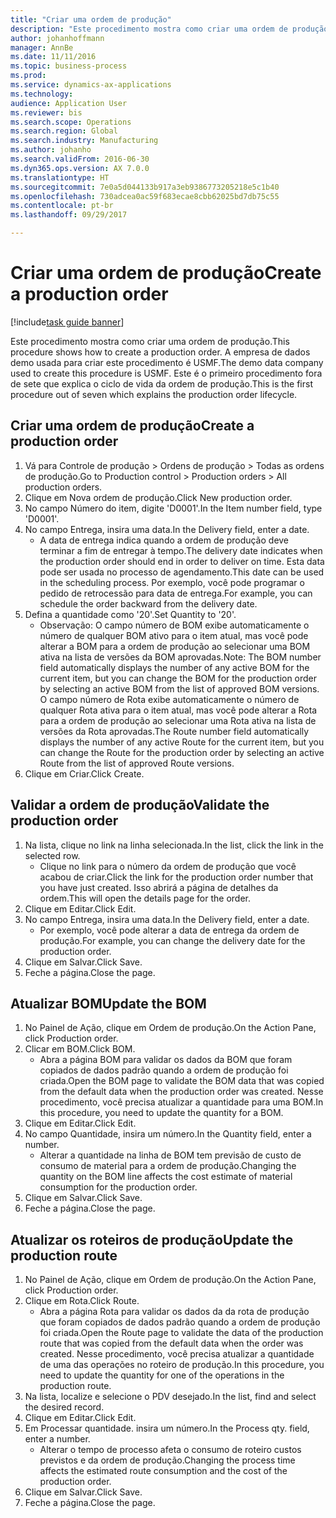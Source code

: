 ```yaml
--- 
title: "Criar uma ordem de produção"
description: "Este procedimento mostra como criar uma ordem de produção."
author: johanhoffmann
manager: AnnBe
ms.date: 11/11/2016
ms.topic: business-process
ms.prod: 
ms.service: dynamics-ax-applications
ms.technology: 
audience: Application User
ms.reviewer: bis
ms.search.scope: Operations
ms.search.region: Global
ms.search.industry: Manufacturing
ms.author: johanho
ms.search.validFrom: 2016-06-30
ms.dyn365.ops.version: AX 7.0.0
ms.translationtype: HT
ms.sourcegitcommit: 7e0a5d044133b917a3eb9386773205218e5c1b40
ms.openlocfilehash: 730adcea0ac59f683ecae8cbb62025bd7db75c55
ms.contentlocale: pt-br
ms.lasthandoff: 09/29/2017

---
```

# <a name="create-a-production-order"></a><span data-ttu-id="d2a1c-103">Criar uma ordem de produção</span><span class="sxs-lookup"><span data-stu-id="d2a1c-103">Create a production order</span></span>

[!include[task guide banner](../../includes/task-guide-banner.md)]

<span data-ttu-id="d2a1c-104">Este procedimento mostra como criar uma ordem de produção.</span><span class="sxs-lookup"><span data-stu-id="d2a1c-104">This procedure shows how to create a production order.</span></span> <span data-ttu-id="d2a1c-105">A empresa de dados demo usada para criar este procedimento é USMF.</span><span class="sxs-lookup"><span data-stu-id="d2a1c-105">The demo data company used to create this procedure is USMF.</span></span> <span data-ttu-id="d2a1c-106">Este é o primeiro procedimento fora de sete que explica o ciclo de vida da ordem de produção.</span><span class="sxs-lookup"><span data-stu-id="d2a1c-106">This is the first procedure out of seven which explains the production order lifecycle.</span></span>


## <a name="create-a-production-order"></a><span data-ttu-id="d2a1c-107">Criar uma ordem de produção</span><span class="sxs-lookup"><span data-stu-id="d2a1c-107">Create a production order</span></span>
1. <span data-ttu-id="d2a1c-108">Vá para Controle de produção > Ordens de produção > Todas as ordens de produção.</span><span class="sxs-lookup"><span data-stu-id="d2a1c-108">Go to Production control > Production orders > All production orders.</span></span>
2. <span data-ttu-id="d2a1c-109">Clique em Nova ordem de produção.</span><span class="sxs-lookup"><span data-stu-id="d2a1c-109">Click New production order.</span></span>
3. <span data-ttu-id="d2a1c-110">No campo Número do item, digite 'D0001'.</span><span class="sxs-lookup"><span data-stu-id="d2a1c-110">In the Item number field, type 'D0001'.</span></span>
4. <span data-ttu-id="d2a1c-111">No campo Entrega, insira uma data.</span><span class="sxs-lookup"><span data-stu-id="d2a1c-111">In the Delivery field, enter a date.</span></span>
    * <span data-ttu-id="d2a1c-112">A data de entrega indica quando a ordem de produção deve terminar a fim de entregar à tempo.</span><span class="sxs-lookup"><span data-stu-id="d2a1c-112">The delivery date indicates when the production order should end in order to deliver on time.</span></span> <span data-ttu-id="d2a1c-113">Esta data pode ser usada no processo de agendamento.</span><span class="sxs-lookup"><span data-stu-id="d2a1c-113">This date can be used in the scheduling process.</span></span> <span data-ttu-id="d2a1c-114">Por exemplo, você pode programar o pedido de retrocessão para data de entrega.</span><span class="sxs-lookup"><span data-stu-id="d2a1c-114">For example, you can schedule the order backward from the delivery date.</span></span>  
5. <span data-ttu-id="d2a1c-115">Defina a quantidade como '20'.</span><span class="sxs-lookup"><span data-stu-id="d2a1c-115">Set Quantity to '20'.</span></span>
    * <span data-ttu-id="d2a1c-116">Observação: O campo número de BOM exibe automaticamente o número de qualquer BOM ativo para o item atual, mas você pode alterar a BOM para a ordem de produção ao selecionar uma BOM ativa na lista de versões da BOM aprovadas.</span><span class="sxs-lookup"><span data-stu-id="d2a1c-116">Note: The BOM number field automatically displays the number of any active BOM for the current item, but you can change the BOM for the production order by selecting an active BOM from the list of approved BOM versions.</span></span>    <span data-ttu-id="d2a1c-117">O campo número de Rota exibe automaticamente o número de qualquer Rota ativa para o item atual, mas você pode alterar a Rota para a ordem de produção ao selecionar uma Rota ativa na lista de versões da Rota aprovadas.</span><span class="sxs-lookup"><span data-stu-id="d2a1c-117">The Route number field automatically displays the number of any active Route for the current item, but you can change the Route for the production order by selecting an active Route from the list of approved Route versions.</span></span>  
6. <span data-ttu-id="d2a1c-118">Clique em Criar.</span><span class="sxs-lookup"><span data-stu-id="d2a1c-118">Click Create.</span></span>

## <a name="validate-the-production-order"></a><span data-ttu-id="d2a1c-119">Validar a ordem de produção</span><span class="sxs-lookup"><span data-stu-id="d2a1c-119">Validate the production order</span></span>
1. <span data-ttu-id="d2a1c-120">Na lista, clique no link na linha selecionada.</span><span class="sxs-lookup"><span data-stu-id="d2a1c-120">In the list, click the link in the selected row.</span></span>
    * <span data-ttu-id="d2a1c-121">Clique no link para o número da ordem de produção que você acabou de criar.</span><span class="sxs-lookup"><span data-stu-id="d2a1c-121">Click the link for the production order number that you have just created.</span></span> <span data-ttu-id="d2a1c-122">Isso abrirá a página de detalhes da ordem.</span><span class="sxs-lookup"><span data-stu-id="d2a1c-122">This will open the details page for the order.</span></span>  
2. <span data-ttu-id="d2a1c-123">Clique em Editar.</span><span class="sxs-lookup"><span data-stu-id="d2a1c-123">Click Edit.</span></span>
3. <span data-ttu-id="d2a1c-124">No campo Entrega, insira uma data.</span><span class="sxs-lookup"><span data-stu-id="d2a1c-124">In the Delivery field, enter a date.</span></span>
    * <span data-ttu-id="d2a1c-125">Por exemplo, você pode alterar a data de entrega da ordem de produção.</span><span class="sxs-lookup"><span data-stu-id="d2a1c-125">For example, you can change the delivery date for the production order.</span></span>  
4. <span data-ttu-id="d2a1c-126">Clique em Salvar.</span><span class="sxs-lookup"><span data-stu-id="d2a1c-126">Click Save.</span></span>
5. <span data-ttu-id="d2a1c-127">Feche a página.</span><span class="sxs-lookup"><span data-stu-id="d2a1c-127">Close the page.</span></span>

## <a name="update-the-bom"></a><span data-ttu-id="d2a1c-128">Atualizar BOM</span><span class="sxs-lookup"><span data-stu-id="d2a1c-128">Update the BOM</span></span>
1. <span data-ttu-id="d2a1c-129">No Painel de Ação, clique em Ordem de produção.</span><span class="sxs-lookup"><span data-stu-id="d2a1c-129">On the Action Pane, click Production order.</span></span>
2. <span data-ttu-id="d2a1c-130">Clicar em BOM.</span><span class="sxs-lookup"><span data-stu-id="d2a1c-130">Click BOM.</span></span>
    * <span data-ttu-id="d2a1c-131">Abra a página BOM para validar os dados da BOM que foram copiados de dados padrão quando a ordem de produção foi criada.</span><span class="sxs-lookup"><span data-stu-id="d2a1c-131">Open the BOM page to validate the BOM data that was copied from the default data when the production order was created.</span></span> <span data-ttu-id="d2a1c-132">Nesse procedimento, você precisa atualizar a quantidade para uma BOM.</span><span class="sxs-lookup"><span data-stu-id="d2a1c-132">In this procedure, you need to update the quantity for a BOM.</span></span>  
3. <span data-ttu-id="d2a1c-133">Clique em Editar.</span><span class="sxs-lookup"><span data-stu-id="d2a1c-133">Click Edit.</span></span>
4. <span data-ttu-id="d2a1c-134">No campo Quantidade, insira um número.</span><span class="sxs-lookup"><span data-stu-id="d2a1c-134">In the Quantity field, enter a number.</span></span>
    * <span data-ttu-id="d2a1c-135">Alterar a quantidade na linha de BOM tem previsão de custo de consumo de material para a ordem de produção.</span><span class="sxs-lookup"><span data-stu-id="d2a1c-135">Changing the quantity on the BOM line affects the cost estimate of material consumption for the production order.</span></span>  
5. <span data-ttu-id="d2a1c-136">Clique em Salvar.</span><span class="sxs-lookup"><span data-stu-id="d2a1c-136">Click Save.</span></span>
6. <span data-ttu-id="d2a1c-137">Feche a página.</span><span class="sxs-lookup"><span data-stu-id="d2a1c-137">Close the page.</span></span>

## <a name="update-the-production-route"></a><span data-ttu-id="d2a1c-138">Atualizar os roteiros de produção</span><span class="sxs-lookup"><span data-stu-id="d2a1c-138">Update the production route</span></span>
1. <span data-ttu-id="d2a1c-139">No Painel de Ação, clique em Ordem de produção.</span><span class="sxs-lookup"><span data-stu-id="d2a1c-139">On the Action Pane, click Production order.</span></span>
2. <span data-ttu-id="d2a1c-140">Clique em Rota.</span><span class="sxs-lookup"><span data-stu-id="d2a1c-140">Click Route.</span></span>
    * <span data-ttu-id="d2a1c-141">Abra a página Rota para validar os dados da da rota de produção que foram copiados de dados padrão quando a ordem de produção foi criada.</span><span class="sxs-lookup"><span data-stu-id="d2a1c-141">Open the Route page to validate the data of the production route that was copied from the default data when the order was created.</span></span> <span data-ttu-id="d2a1c-142">Nesse procedimento, você precisa atualizar a quantidade de uma das operações no roteiro de produção.</span><span class="sxs-lookup"><span data-stu-id="d2a1c-142">In this procedure, you need to update the quantity for one of the operations in the production route.</span></span>  
3. <span data-ttu-id="d2a1c-143">Na lista, localize e selecione o PDV desejado.</span><span class="sxs-lookup"><span data-stu-id="d2a1c-143">In the list, find and select the desired record.</span></span>
4. <span data-ttu-id="d2a1c-144">Clique em Editar.</span><span class="sxs-lookup"><span data-stu-id="d2a1c-144">Click Edit.</span></span>
5. <span data-ttu-id="d2a1c-145">Em Processar quantidade. insira um número.</span><span class="sxs-lookup"><span data-stu-id="d2a1c-145">In the Process qty. field, enter a number.</span></span>
    * <span data-ttu-id="d2a1c-146">Alterar o tempo de processo afeta o consumo de roteiro custos previstos e da ordem de produção.</span><span class="sxs-lookup"><span data-stu-id="d2a1c-146">Changing the process time affects the estimated route consumption and the cost of the production order.</span></span>  
6. <span data-ttu-id="d2a1c-147">Clique em Salvar.</span><span class="sxs-lookup"><span data-stu-id="d2a1c-147">Click Save.</span></span>
7. <span data-ttu-id="d2a1c-148">Feche a página.</span><span class="sxs-lookup"><span data-stu-id="d2a1c-148">Close the page.</span></span>


